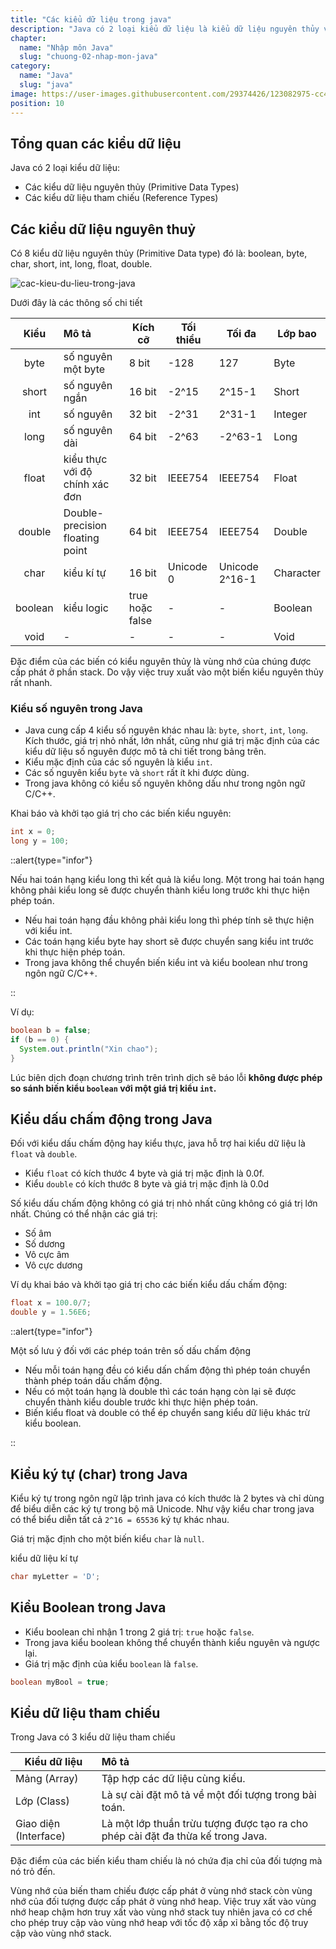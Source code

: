 ```yaml
---
title: "Các kiểu dữ liệu trong java"
description: "Java có 2 loại kiểu dữ liệu là kiểu dữ liệu nguyên thủy và kiểu dữ liệu tham chiếu, trong đó có 8 kiểu dữ liệu nguyên thủy (Primitive Data type) đó là: boolean, byte, char, short, int, long, float, double."
chapter:
  name: "Nhập môn Java"
  slug: "chuong-02-nhap-mon-java"
category:
  name: "Java"
  slug: "java"
image: https://user-images.githubusercontent.com/29374426/123082975-cc497780-d449-11eb-8315-b4e53f2257fe.png
position: 10
---
```


## Tổng quan các kiểu dữ liệu

Java có 2 loại kiểu dữ liệu:

- Các kiểu dữ liệu nguyên thủy (Primitive Data Types)
- Các kiểu dữ liệu tham chiếu (Reference Types)

## Các kiểu dữ liệu nguyên thuỷ

Có 8 kiểu dữ liệu nguyên thủy (Primitive Data type) đó là: boolean, byte, char, short, int, long, float, double.

![cac-kieu-du-lieu-trong-java](https://user-images.githubusercontent.com/29374426/123082975-cc497780-d449-11eb-8315-b4e53f2257fe.png)

Dưới đây là các thông số chi tiết

|  Kiểu   | Mô tả                           | Kích cỡ         | Tối thiểu | Tối đa         | Lớp bao   |
| :-----: | :------------------------------ | --------------- | --------- | -------------- | --------- |
|  byte   | số nguyên một byte              | 8 bit           | -128      | 127            | Byte      |
|  short  | số nguyên ngắn                  | 16 bit          | -2^15     | 2^15-1         | Short     |
|   int   | số nguyên                       | 32 bit          | -2^31     | 2^31-1         | Integer   |
|  long   | số nguyên dài                   | 64 bit          | -2^63     | -2^63-1        | Long      |
|  float  | kiểu thực với độ chính xác đơn  | 32 bit          | IEEE754   | IEEE754        | Float     |
| double  | Double-precision floating point | 64 bit          | IEEE754   | IEEE754        | Double    |
|  char   | kiểu kí tự                      | 16 bit          | Unicode 0 | Unicode 2^16-1 | Character |
| boolean | kiểu logic                      | true hoặc false | -         | -              | Boolean   |
|  void   | -                               | -               | -         | -              | Void      |

Đặc điểm của các biến có kiểu nguyên thủy là vùng nhớ của chúng được cấp phát ở phần stack. Do vậy việc truy xuất vào một biến kiểu nguyên thủy rất nhanh.

### Kiểu số nguyên trong Java

- Java cung cấp 4 kiểu số nguyên khác nhau là: `byte`, `short`, `int`, `long`. Kích thước, giá trị nhỏ nhất, lớn nhất, cũng như giá trị mặc định của các kiểu dữ liệu số nguyên được mô tả chi tiết trong bảng trên.
- Kiểu mặc định của các số nguyên là kiểu `int`.
- Các số nguyên kiểu `byte` và `short` rất ít khi được dùng.
- Trong java không có kiểu số nguyên không dấu như trong ngôn ngữ C/C++.

Khai báo và khởi tạo giá trị cho các biến kiểu nguyên:

```java
int x = 0;
long y = 100;
```

::alert{type="infor"}

<p>Nếu hai toán hạng kiểu long thì kết quả là kiểu long. Một trong hai toán hạng không phải kiểu long sẽ được chuyển thành kiểu long trước khi thực hiện phép toán.</p>
  <ul>
    <li>Nếu hai toán hạng đầu không phải kiểu long thì phép tính sẽ thực hiện với kiểu int.</li>
    <li>Các toán hạng kiểu byte hay short sẽ được chuyển sang kiểu int trước khi thực hiện phép toán.</li>
    <li>Trong java không thể chuyển biến kiểu int và kiểu boolean như trong ngôn ngữ C/C++.</li>
  </ul>
::

Ví dụ:

```java
boolean b = false;
if (b == 0) {
  System.out.println("Xin chao");
}
```

Lúc biên dịch đoạn chương trình trên trình dịch sẽ báo lỗi **không được phép so sánh biến kiểu `boolean` với một giá trị kiểu `int`.**

## Kiểu dấu chấm động trong Java

Đối với kiểu dấu chấm động hay kiểu thực, java hỗ trợ hai kiểu dữ liệu là `float` và `double`.

- Kiểu `float` có kích thước 4 byte và giá trị mặc định là 0.0f.
- Kiểu `double` có kích thước 8 byte và giá trị mặc định là 0.0d

Số kiểu dấu chấm động không có giá trị nhỏ nhất cũng không có giá trị lớn nhất. Chúng có thể nhận các giá trị:

- Số âm
- Số dương
- Vô cực âm
- Vô cực dương

Ví dụ khai báo và khởi tạo giá trị cho các biến kiểu dấu chấm động:

```java
float x = 100.0/7;
double y = 1.56E6;
```

::alert{type="infor"}

<p>Một số lưu ý đối với các phép toán trên số dấu chấm động</p>
  <ul>
    <li>Nếu mỗi toán hạng đều có kiểu dấn chấm động thì phép toán chuyển thành phép toán dấu chấm động.</li>
    <li>Nếu có một toán hạng là double thì các toán hạng còn lại sẽ được chuyển thành kiểu double trước khi thực hiện phép toán.</li>
    <li>Biến kiểu float và double có thể ép chuyển sang kiểu dữ liệu khác trừ kiểu boolean.</li>
  </ul>
::

## Kiểu ký tự (char) trong Java

Kiểu ký tự trong ngôn ngữ lập trình java có kích thước là 2 bytes và chỉ dùng để biểu diễn các ký tự trong bộ mã Unicode. Như vậy kiểu char trong java có thể biểu diễn tất cả `2^16 = 65536` ký tự khác nhau.

Giá trị mặc định cho một biến kiểu `char` là `null`.

<div class="example">kiểu dữ liệu kí tự</div>

```java
char myLetter = 'D';
```

## Kiểu Boolean trong Java

- Kiểu boolean chỉ nhận 1 trong 2 giá trị: `true` hoặc `false`.
- Trong java kiểu boolean không thể chuyển thành kiểu nguyên và ngược lại.
- Giá trị mặc định của kiểu `boolean` là `false`.

```java
boolean myBool = true;
```

## Kiểu dữ liệu tham chiếu

Trong Java có 3 kiểu dữ liệu tham chiếu

| Kiểu dữ liệu          | Mô tả                                                                           |
| --------------------- | :------------------------------------------------------------------------------ |
| Mảng (Array)          | Tập hợp các dữ liệu cùng kiểu.                                                  |
| Lớp (Class)           | Là sự cài đặt mô tả về một đối tượng trong bài toán.                            |
| Giao diện (Interface) | Là một lớp thuần trừu tượng được tạo ra cho phép cài đặt đa thừa kế trong Java. |

Đặc điểm của các biến kiểu tham chiếu là nó chứa địa chỉ của đối tượng mà nó trỏ đến.

Vùng nhớ của biến tham chiếu được cấp phát ở vùng nhớ stack còn vùng nhớ của đối tượng được cấp phát ở vùng nhớ heap. Việc truy xất vào vùng nhớ heap chậm hơn truy xất vào vùng nhớ stack tuy nhiên java có cơ chế cho phép truy cập vào vùng nhớ heap với tốc độ xấp xỉ bằng tốc độ truy cập vào vùng nhớ stack.
